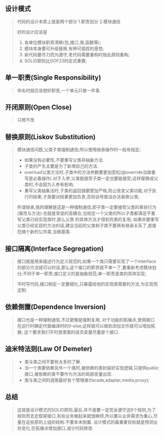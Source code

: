 ## 设计模式

> 代码的设计本质上就是两个部分
> 1.职责划分
> 2.模块通信
>
> 好的设计应该是
>
> 1. 各单位模块职责清晰(包,接口,类,函数等);
> 2. 模块本身要可升级替换,有种可插拔的感觉;
> 3. 新代码要尽力而为遵守,老代码需要重构时按此原则重构;
> 4. SOLID原则比GOF23的定式重要;



## 单一职责(Single Responsibility)

> 命名时就应该想好职责,一个单元只做一件事.

## 开闭原则(Open Close)

> 只增不改

## 替换原则(Liskov Substitution)

>    模块通信问题,父类子类强制通信;所以使用继承操作时一般有规定;
>
> - 如果没有必要性,不要重写父类非抽象方法.
> - 子类的产生主要是为了新增自己的方法.
> - overload父类方法时,子类中的方法参数要更加宽松(@override当做重写是必备操作).对于入参,父类能接受子类一定也要能接受;这样替换成父类时,不会因为入参有影响;
> - 重写父类抽象法时,子类的返回值要更加严格,防止改变父类功能.对于执行的结果,子类要对结果更加负责,否则会导致没办法替换父类;
>
> 所谓继承,我的理解是这是一种强制通信,即子类一定要接受父类的某些行为(属性与方法).也就是常说的高耦合;当规定一个父类的所以子类都满足不重写父类已经实现类时,那么父类
> 的具体方法才得到完美的复用;
> 如果非要重写父类已经实现的方法的话,建议当前的父类和子类不要再有继承关系了,直接在搞个新的公共类,当做基类.

## 接口隔离(Interface Segregation)

> 接口就是用来描述行为定义规范的,如果一个类只需要实现了一个interface的部分方法就可以的话,那么这个接口的职责就不单一了,要重新考虑模块划分;不同于单一职责,接口定义的是抽象规范;单一职责是类的具体实现;
>
> 平时写代码,接口制定一定要细化,只暴露给他的实现类需要的方法.为实现而定制.

## 依赖倒置(Dependence Inversion)

> 接口也是一种强制通信,不过更像是强制复用;
> 对于功能的拓展点,使用接口在运行时确定代替编译时的if-else;这样就可以做到添加文件就可以增加拓展;
> 这个要求我们平时类里面的成员变量尽量是个接口.

## 迪米特法则(Law Of Demeter)

> - 类与类之间不要有太多的了解.
> - 当一个类要依赖另外一个类时,被依赖的类封装好实现逻辑,只提供public接口,被依赖的类不要作为方法的局部变量出现.
> - 类与类之间的调用最好有个管理者(facade,adapter,media,proxy);



## 总结

> 这就是设计模式的SOLID原则,最后,并不是要一定完全遵守这6个规则,为了规则而去定框架接口,有些业务做起来就很麻烦,所以要以业务需求为重心,尽量在这些原则上组织结构.不要本末倒置.
> 设计模式的最重要目标就是预测业务变化,在拓展点增加接口,减少代码修改
